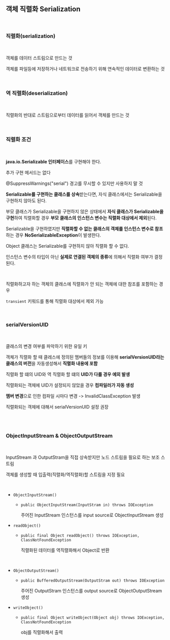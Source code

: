 ## 객체 직렬화 Serialization

<br>

### 직렬화(serialization)

<br>

객체를 데이터 스트림으로 만드는 것

객체를 파일등에 저장하거나 네트워크로 전송하기 위해 연속적인 데이터로 변환하는 것

<br>

### 역 직렬화(deserialization)

<br>

직렬화의 반대로 스트림으로부터 데이터를 읽어서 객체를 만드는 것

<br>

### 직렬화 조건

<br>

**java.io.Serializable 인터페이스**를 구현해야 한다.

추가 구현 메서드는 없다

@SuppressWarnings("serial") 경고를 무시할 수 있지만 사용하지 말 것

**Serializable를 구현하는 클래스를 상속**받는다면, 자식 클래스에서는 Serializable을 구현하지 않아도 된다.

부모 클래스가 Serializable을 구현하지 않은 상태에서 **자식 클래스가 Serializable을 구현**하여 직렬화할 경우 **부모 클래스의 인스턴스 변수는 직렬화 대상에서 제외**된다.

Serializable을 구현하였지만 **직렬화할 수 없는 클래스의 객체를 인스턴스 변수로 참조**하는 경우 **NoSerializableException**이 발생한다.

Object 클래스는 Serializable를 구현하지 않아 직렬화 할 수 없다.

인스턴스 변수의 타입이 아닌 **실제로 연결된 객체의 종류**에 의해서 직렬화 여부가 결정된다.

<br>

직렬화하고자 하는 객체의 클래스에 직렬화가 안 되는 객체에 대한 참조를 포함하는 경우

`transient` 키워드를 통해 직렬화 대상에서 제외 가능

<br>

### serialVersionUID

<br>

클래스의 변경 여부를 파악하기 위한 유일 키

객체가 직렬화 할 때 클레스에 정의된 멤버들의 정보를 이용해 **serialVersionUID라는 클래스의 버전**을 자동생성해서 **직렬화 내용에 포함**

직렬화 할 떄의 UID와 역 직렬화 할 떄의 **UID가 다를 경우 예외 발생**

직렬화되는 객체에 UID가 설정되지 않았을 경우 **컴파일러가 자동 생성**

**멤버 변경**으로 인한 컴파일 시마다 변경 -> InvalidClassException 발생

직렬화되는 객체에 대해서 serialVersionUID 설정 권장

<br><br>

### ObjectInputStream & ObjectOutputStream

<br>

InputStream 과 OutputStram을 직접 상속받지만 노드 스트림을 필요로 하는 보조 스트림

객체를 생성할 때 입출력(직렬화/역직렬화)할 스트림을 지정 필요

<br>

- `ObjectInputStream()`
  - `public ObjectInputStream(InputStram in) throws IOException`

    주어진 InputStream 인스턴스를 input source로 ObjectInputStream  생성

- `readObject()`
  - `public final Object readObject() throws IOException, ClassNotFoundException`

    직렬화된 데이터를 역직렬화해서 Object로 반환

<br>

- `ObjectOutputStream()`
  - `public BufferedOutputStream(OutputStram out) throws IOException`

    주어진 OutputStram 인스턴스를 output source로 ObjectOutputStream 생성

- `writeObject()`
  - `public final Object writeObject(Object obj) throws IOException, ClassNotFoundException`

    obj를 직렬화해서 출력